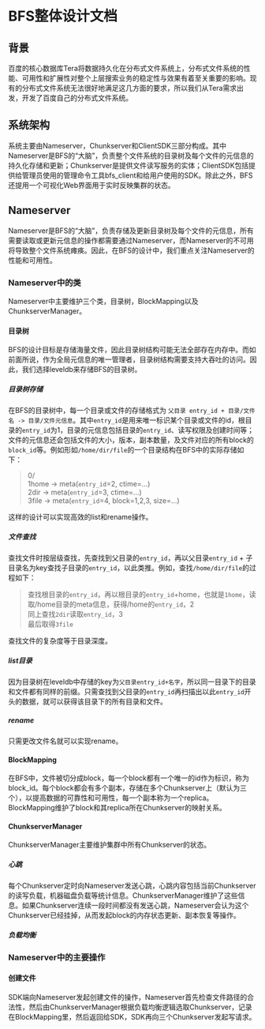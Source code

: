# BFS整体设计文档

## 背景
百度的核心数据库Tera将数据持久化在分布式文件系统上，分布式文件系统的性能、可用性和扩展性对整个上层搜索业务的稳定性与效果有着至关重要的影响。现有的分布式文件系统无法很好地满足这几方面的要求，所以我们从Tera需求出发，开发了百度自己的分布式文件系统。

## 系统架构
系统主要由Nameserver，Chunkserver和ClientSDK三部分构成。其中Nameserver是BFS的“大脑”，负责整个文件系统的目录树及每个文件的元信息的持久化存储和更新；Chunkserver是提供文件读写服务的实体；ClientSDK包括提供给管理员使用的管理命令工具bfs_client和给用户使用的SDK。除此之外，BFS还提用一个可视化Web界面用于实时反映集群的状态。

## Nameserver
Nameserver是BFS的“大脑”，负责存储及更新目录树及每个文件的元信息，所有需要读取或更新元信息的操作都需要通过Nameserver，而Nameserver的不可用将导致整个文件系统瘫痪。因此，在BFS的设计中，我们重点关注Nameserver的性能和可用性。

### Nameserver中的类
Nameserver中主要维护三个类，目录树，BlockMapping以及ChunkserverManager。

#### 目录树
BFS的设计目标是存储海量文件，因此目录树结构可能无法全部存在内存中。而如前面所说，作为全局元信息的唯一管理者，目录树结构需要支持大吞吐的访问。因此，我们选择leveldb来存储BFS的目录树。

##### 目录树存储
在BFS的目录树中，每一个目录或文件的存储格式为 `父目录 entry_id + 目录/文件名 -> 目录/文件元信息`。其中`entry_id`是用来唯一标识某个目录或文件的id，根目录的`entry_id`为1，目录的元信息包括目录的`entry_id`、读写权限及创建时间等；文件的元信息还会包括文件的大小，版本，副本数量，及文件对应的所有block的`block_id`等。例如形如`/home/dir/file`的一个目录结构在BFS中的实际存储如下：
> 0/  
> 1home -> meta(`entry_id`=2, ctime=...)  
> 2dir -> meta(`entry_id`=3, ctime=...)  
> 3file -> meta(`entry_id`=4, block=1,2,3, size=...)  

这样的设计可以实现高效的list和rename操作。

##### 文件查找
查找文件时按层级查找，先查找到父目录的`entry_id`，再以父目录`entry_id` + 子目录名为key查找子目录的`entry_id`，以此类推。例如，查找`/home/dir/file`的过程如下：
> 查找根目录的`entry_id`，再以根目录的`entry_id`+home，也就是`1home`，读取/home目录的meta信息，获得/home的`entry_id`，2  
> 同上查找`2dir`读取`entry_id`，3  
> 最后取得`3file`  

查找文件的复杂度等于目录深度。

##### list目录
因为目录树在leveldb中存储的key为`父目录entry_id+名字`，所以同一目录下的目录和文件都有同样的前缀。只需查找到父目录的`entry_id`再扫描出以此`entry_id`开头的数据，就可以获得该目录下的所有目录和文件。

##### rename
只需更改文件名就可以实现rename。

#### BlockMapping
在BFS中，文件被切分成block，每一个block都有一个唯一的id作为标识，称为block_id。每个block都会有多个副本，存储在多个Chunkserver上（默认为三个），以提高数据的可靠性和可用性，每一个副本称为一个replica。BlockMapping维护了block和其replica所在Chunkserver的映射关系。

#### ChunkserverManager
ChunkserverManager主要维护集群中所有Chunkserver的状态。

##### 心跳
每个Chunkserver定时向Nameserver发送心跳，心跳内容包括当前Chunkserver的读写负载，机器磁盘负载等统计信息。ChunkserverManager维护了这些信息。如果Chunkserver连续一段时间都没有发送心跳，Nameserver会认为这个Chunkserver已经挂掉，从而发起block的内存状态更新、副本恢复等操作。
##### 负载均衡


### Nameserver中的主要操作
#### 创建文件
SDK端向Nameserver发起创建文件的操作，Nameserver首先检查文件路径的合法性，然后由ChunkserverManager根据负载均衡逻辑选取Chunkserver，记录在BlockMapping里，然后返回给SDK，SDK再向三个Chunkserver发起写请求。

